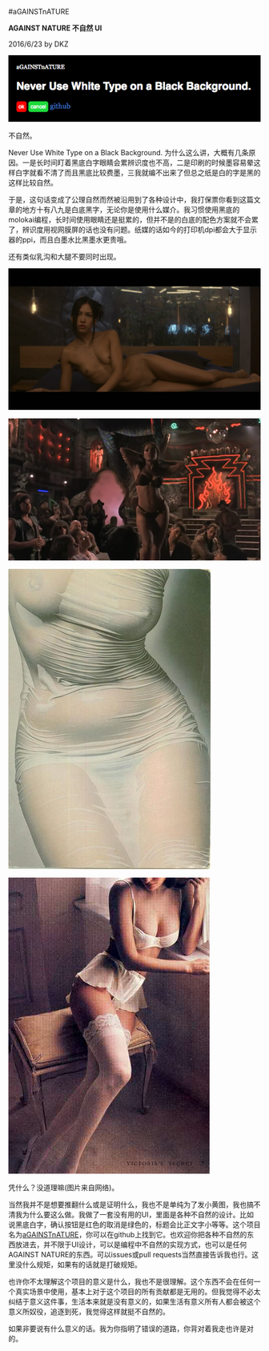 #aGAINSTnATURE

**AGAINST NATURE 不自然 UI**

2016/6/23 by DKZ

![an](blogImg/an.png)

不自然。

Never Use White Type on a Black Background. 为什么这么讲，大概有几条原因。一是长时间盯着黑底白字眼睛会累辨识度也不高，二是印刷的时候墨容易晕这样白字就看不清了而且黑底比较费墨，三我就编不出来了但总之纸是白的字是黑的这样比较自然。

于是，这句话变成了公理自然而然被沿用到了各种设计中，我打保票你看到这篇文章的地方十有八九是白底黑字，无论你是使用什么媒介。我习惯使用黑底的molokai编程，长时间使用眼睛还是挺累的，但并不是的白底的配色方案就不会累了，辨识度用视网膜屏的话也没有问题。纸媒的话如今的打印机dpi都会大于显示器的ppi，而且白墨水比黑墨水更贵哦。

还有类似乳沟和大腿不要同时出现。

![1](blogImg/22_1.jpg)

![2](blogImg/22_2.jpg)

![3](blogImg/22_3.jpg)

![4](blogImg/22_4.jpg)

凭什么？没道理嘛(图片来自网络)。

当然我并不是想要推翻什么或是证明什么，我也不是单纯为了发小黄图，我也搞不清我为什么要这么做。我做了一套没有用的UI，里面是各种不自然的设计。比如说黑底白字，确认按钮是红色的取消是绿色的，标题会比正文字小等等。这个项目名为[aGAINSTnATURE](https://github.com/davidkingzyb/aGAINSTnATURE)，你可以在github上找到它。也欢迎你把各种不自然的东西放进去，并不限于UI设计，可以是编程中不自然的实现方式，也可以是任何AGAINST NATURE的东西。可以issues或pull requests当然直接告诉我也行。这里没什么规矩，如果有的话就是打破规矩。

也许你不太理解这个项目的意义是什么，我也不是很理解。这个东西不会在任何一个真实场景中使用，基本上对于这个项目的所有贡献都是无用的。但我觉得不必太纠结于意义这件事，生活本来就是没有意义的，如果生活有意义所有人都会被这个意义所奴役，追逐到死，我觉得这样就挺不自然的。

如果非要说有什么意义的话。我为你指明了错误的道路，你背对着我走也许是对的。

<style>article{color:white !important;background-color:black !important;}</style>



